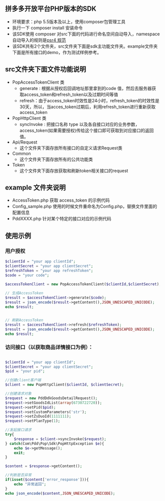 ## 拼多多开放平台PHP版本的SDK
- 环境要求：php 5.5版本及以上，使用composer包管理工具
- 执行一下 composer install 安装命令
- 该SDK使用 composer 对src下面的代码进行命名空间自动导入，namespace 自动导入的规则是[psr4 规范](https://www.php-fig.org/psr/psr-4/)
- 该SDK共有2个文件夹，src文件夹下面是sdk主功能文件夹。example文件夹下面是所有接口的demo，作为测试样例参考。

## src文件夹下面文件功能说明
* PopAccessTokenClient 类
    - generate : 根据从授权后回调地址那里拿到的code 值，然后去服务器获取access_token和refresh_token以及过期时间等值
    - refresh：由于access_token时效性是24小时，refresh_token的时效性是30天，所以，当acces_token过期后，利用refresh_token进行重新获取access_token
* PopHttpClient 类
    - syncInvoke : 把接口名称 type 以及各自接口对应的业务参数，access_token(如果需要授权)传给这个接口即可获取到对应接口的返回值。
* Api/Request
    - 这个文件夹下面存放所有接口的自定义请求Request类
* Common
    - 这个文件夹下面存放所有的公共功能类
* Token
    - 这个文件夹下面存放获取和刷新token相关接口的request

## example 文件夹说明

* AccessToken.php 获取 access_token 的示例代码
* Config_sample.php 使用的时候文件重命名为Config.php，替换文件里面的配置信息
* PddXXXX.php 针对某个特定的接口对应的示例代码

## 使用示例
### 用户授权

```php
$clientId = "your app clientId";
$clientSecret = "your app clientSecret";
$refreshToken = "your app refreshToken";
$code = "your code";

$accessTokenClient = new PopAccessTokenClient($clientId,$clientSecret);
 
// 生成AccessToken
$result = $accessTokenClient->generate($code);
$result = json_encode($result->getContent(),JSON_UNESCAPED_UNICODE);
echo $result;


// 刷新AccessToken
$result = $accessTokenClient->refresh($refreshToken);
$result = json_encode($result->getContent(),JSON_UNESCAPED_UNICODE);
echo $result;
```
### 访问接口（以获取商品详情接口为例）：
```php

$clientId = "your app clientId";
$clientSecret = "your app clientSecret";
$pid = "your pid";

//创建client客户端
$client = new PopHttpClient($clientId, $clientSecret);

//创建请求对象
$request = new PddDdkGoodsDetailRequest();
$request->setGoodsIdList(array(6730722720));
$request->setPid($pid);
$request->setCustomParameters('str');
$request->setZsDuoId(1111111);
$request->setPlanType(1);

//发起接口请求
try{
	$response = $client->syncInvoke($request);
} catch(Com\Pdd\Pop\Sdk\PopHttpException $e){
	echo $e->getMessage();
	exit;
}

$content = $response->getContent();

//判断是否异常
if(isset($content['error_response'])){
	echo "异常返回";
}
echo json_encode($content,JSON_UNESCAPED_UNICODE);
```


